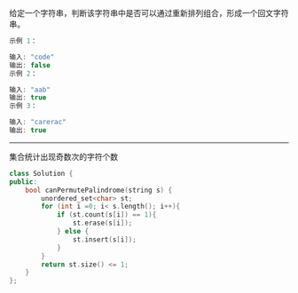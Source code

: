给定一个字符串，判断该字符串中是否可以通过重新排列组合，形成一个回文字符串。

```cpp
示例 1：

输入: "code"
输出: false
示例 2：

输入: "aab"
输出: true
示例 3：

输入: "carerac"
输出: true
```

---



集合统计出现奇数次的字符个数

```cpp
class Solution {
public:
    bool canPermutePalindrome(string s) {
        unordered_set<char> st;
        for (int i =0; i< s.length(); i++){
            if (st.count(s[i]) == 1){
                st.erase(s[i]);
            } else {
                st.insert(s[i]);
            }
        }
        return st.size() <= 1;
    }
};
```
